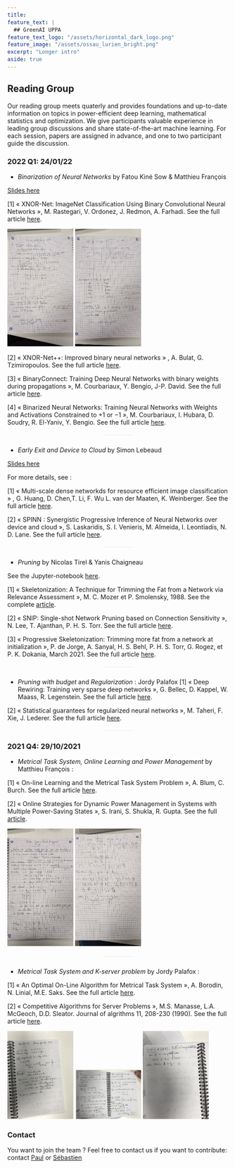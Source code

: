 ```yaml
---
title: 
feature_text: |
  ## GreenAI UPPA 
feature_text_logo: "/assets/horizontal_dark_logo.png"
feature_image: "/assets/ossau_lurien_bright.png"
excerpt: "Longer intro"
aside: true 
---
```



## Reading Group

Our reading group meets quaterly and provides foundations and up-to-date information on topics in power-efficient deep learning, mathematical statistics and optimization. We give participants valuable experience in leading group discussions and share state-of-the-art machine learning. For each session, papers are assigned in advance, and one to two participant guide the discussion.

### 2022 Q1: 24/01/22

- *Binarization of Neural Networks* by Fatou Kiné Sow & Matthieu François 

<a href="/images/reading/vague-janvier-2022/BNN.pdf">Slides here</a>

[1] « XNOR-Net: ImageNet Classification Using Binary
Convolutional Neural Networks », M. Rastegari, V. Ordonez, J. Redmon, A. Farhadi. See the full article <a href="https://arxiv.org/pdf/1603.05279.pdf ">here</a>. 
<p float="left">
  <img src="/images/reading/vague-janvier-2022/mf/PXL_20220131_095525754.jpg" alt="alt text" title="handwritten note 1" width="150"/>
  <img src="/images/reading/vague-janvier-2022/mf/PXL_20220131_095539290.jpg" alt="alt text" title="handwritten note 2" width="150"/>
</p>

[2] « XNOR-Net++: Improved binary neural networks » , A. Bulat, G. Tzimiropoulos. See the full article <a href="https://arxiv.org/pdf/1909.13863.pdf">here</a>. 


[3] « BinaryConnect: Training Deep Neural Networks with binary weights during propagations »,  M. Courbariaux, Y. Bengio, J-P. David. See the full article <a href="https://arxiv.org/pdf/1511.00363.pdf">here</a>. 

[4] « Binarized Neural Networks: Training Neural Networks with Weights and Activations Constrained to +1 or −1 », M. Courbariaux, I. Hubara, D. Soudry, R. El-Yaniv, Y. Bengio. See the full article <a href="https://arxiv.org/pdf/1602.02830.pdf">here</a>. 

<div style="margin-top:0px;margin-bottom:40px;height:1px;width:70px;margin:20px auto 25px;background:#ebebeb;display:block;border:none;"></div>

- *Early Exit and Device to Cloud* by Simon Lebeaud

<a href="/images/reading/vague-janvier-2022/EarlyExits.pdf">Slides here</a>

For more details, see :

[1] « Multi-scale dense networkds for resource efficient image classification » , G. Huang, D. Chen,T. Li, F. Wu
L. van der Maaten, K. Weinberger. See the full article <a href="https://arxiv.org/pdf/1703.09844.pdf">here</a>.

[2] « SPINN : Synergistic Progressive Inference of Neural Networks over device and cloud », S. Laskaridis, S. I. Venieris,
M. Almeida, I. Leontiadis, N. D. Lane. See the full article <a href="https://arxiv.org/pdf/2008.06402.pdf">here</a>.




<div style="margin-top:0px;margin-bottom:40px;height:1px;width:70px;margin:20px auto 25px;background:#ebebeb;display:block;border:none;"></div>

- *Pruning* by Nicolas Tirel & Yanis Chaigneau

See the Jupyter-notebook <a href="/images/reading/vague-janvier-2022/Pruning_SNIP_FORCE/Force_pruning.ipynb">here</a>.

[1] « Skeletonization: A Technique for Trimming the Fat from a Network via Relevance Assessment », M. C. Mozer et P. Smolensky, 1988.
See the complete <a href="https://www.semanticscholar.org/paper/Skeletonization%3A-A-Technique-for-Trimming-the-Fat-a-Mozer-Smolensky/a87953825b0bea2a5d52bfccf09d2518295c5053">article</a>. 


[2] « SNIP: Single-shot Network Pruning based on Connection Sensitivity », N. Lee, T. Ajanthan, P. H. S. Torr. See the full article <a href="http://arxiv.org/abs/1810.02340">here</a>.


[3] « Progressive Skeletonization: Trimming more fat from a network at initialization », P. de Jorge, A. Sanyal, H. S. Behl, P. H. S. Torr, G. Rogez, et P. K. Dokania,  March 2021. See the full article <a href="http://arxiv.org/abs/2006.09081">here</a>.


<div style="margin-top:0px;margin-bottom:40px;height:1px;width:70px;margin:20px auto 25px;background:#ebebeb;display:block;border:none;"></div>

- *Pruning with budget* and *Regularization* : Jordy Palafox
[1] « Deep Rewiring: Training very sparse deep networks », G. Bellec, D. Kappel, W. Maass, R. Legenstein. See the full article <a href="https://arxiv.org/pdf/1711.05136.pdf">here</a>.

[2] « Statistical guarantees for regularized neural networks », M. Taheri, F. Xie, J. Lederer. See the full article <a href="https://www.sciencedirect.com/science/article/pii/S0893608021001714">here</a>.

<div style="margin-top:0px;margin-bottom:40px;height:1px;width:70px;margin:20px auto 25px;background:#ebebeb;display:block;border:none;"></div>


### 2021 Q4: 29/10/2021

- *Metrical Task System, Online Learning and Power Management* by Matthieu François :

[1] « On-line Learning and the Metrical Task System Problem », A. Blum, C. Burch. See the full article <a href="https://link.springer.com/article/10.1023/A:1007621832648">here</a>.


[2] « Online Strategies for Dynamic Power Management in Systems with Multiple Power-Saving States », S. Irani, S. Shukla, R. Gupta. See the full <a href="https://citeseerx.ist.psu.edu/viewdoc/download?doi=10.1.1.215.8295&rep=rep1&type=pdf">article</a>.


<p float="left">
  <img src="/images/reading/vague-octobre-2021/mf/PXL_20220131_095753838.jpg" alt="alt text" title="handwritten note 1" width="150"/>
  <img src="/images/reading/vague-octobre-2021/mf/PXL_20220131_095800957.jpg" alt="alt text" title="handwritten note 2" width="150"/>
</p>

<div style="margin-top:0px;margin-bottom:40px;height:1px;width:70px;margin:20px auto 25px;background:#ebebeb;display:block;border:none;"></div>

- *Metrical Task System and K-server problem* by Jordy Palafox :

[1] « An Optimal On-Line Algorithm for Metrical Task System », A. Borodin, N. Linial, M.E. Saks. See the full article <a href="https://www.cs.huji.ac.il/~nati/PAPERS/bls_online.pdf">here</a>.


[2]
« Competitive Algorithms for Server Problems », M.S. Manasse, L.A. McGeoch, D.D. Sleator. Journal of algrithms 11, 208-230 (1990). See the full article <a href="https://www.sciencedirect.com/science/article/pii/019667749090003W">here</a>.

<p float="left">
  <img src="/images/reading/vague-octobre-2021/jp/IMG_1989.jpg" alt="alt text" title="handwritten note 1" width="150"/>
  <img src="/images/reading/vague-octobre-2021/jp/IMG_1990.jpg" alt="alt text" title="handwritten note 2" width="150"/>
  <img src="/images/reading/vague-octobre-2021/jp/IMG_1991.jpg" alt="alt text" title="handwritten note 3" width="150"/>
</p>

### Contact

You want to join the team ? Feel free to contact us if you want to contribute: contact [Paul](mailto:paul.gay@univ-pau.fr) or [Sébastien](https://sebastienloustau.github.io)
